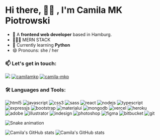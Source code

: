 # Hi there, 👋🏽 , I'm Camila MK Piotrowski

- 🔭 A **frontend web developer** based in Hamburg.
- 👩🏽‍💻 MERN STACK
- 🌱 Currently learning **Python**
- 😄 Pronouns: she / her

<div align="left">
<h3>📫 Let's get in touch:</h3>
<p>
  
  <a href = "mailto:mkp.camila@gmail.com"><img src="https://img.shields.io/badge/Gmail-D14836?style=for-the-badge&logo=gmail&logoColor=white" target="_blank"></a>
  <a href="https://codepen.io/camilamkp" target="blank"><img src="https://img.shields.io/badge/Codepen-000000?style=for-the-badge&logo=codepen&logoColor=white" alt="camilamkp"/></a>
  <a href="https://linkedin.com/in/camila-mkp" target="blank"><img src="https://img.shields.io/badge/LinkedIn-0077B5?style=for-the-badge&logo=linkedin&logoColor=white" alt="camila-mkp"/></a>
</p>
</div>
<div align="left">
<h3>🛠️ Languages and Tools:</h3>
<div> 
  
  <img src="https://img.shields.io/badge/HTML5-E34F26?style=for-the-badge&logo=html5&logoColor=white" alt="html5" />
  <img src="https://img.shields.io/badge/JavaScript-F7DF1E?style=for-the-badge&logo=javascript&logoColor=black" alt="javascript" />
  <img src="https://img.shields.io/badge/CSS3-1572B6?style=for-the-badge&logo=css3&logoColor=white" alt="css3" />
  <img src="https://img.shields.io/badge/Sass-CC6699?style=for-the-badge&logo=sass&logoColor=white" alt="sass" />
  <img src="https://img.shields.io/badge/React-20232A?style=for-the-badge&logo=react&logoColor=61DAFB" alt="react" />
  <img src="https://img.shields.io/badge/Node.js-43853D?style=for-the-badge&logo=node.js&logoColor=white" alt="nodejs" />
  <img src="https://img.shields.io/badge/TypeScript-007ACC?style=for-the-badge&logo=typescript&logoColor=white" alt="typescript" />
  <img src="https://img.shields.io/badge/Express.js-404D59?style=for-the-badge" alt="expressjs" />
  <img src="https://img.shields.io/badge/Bootstrap-563D7C?style=for-the-badge&logo=bootstrap&logoColor=white" alt="bootstrap" />
  <img src="https://img.shields.io/badge/Material--UI-0081CB?style=for-the-badge&logo=material-ui&logoColor=white" alt="materialui" />
  <img src="https://img.shields.io/badge/MongoDB-4EA94B?style=for-the-badge&logo=mongodb&logoColor=white" alt="mongodb" />
  <img src="https://img.shields.io/badge/Vercel-000000?style=for-the-badge&logo=vercel&logoColor=white" alt="vercel" />
  <img src="https://img.shields.io/badge/Heroku-430098?style=for-the-badge&logo=heroku&logoColor=white" alt="heroku" />
  <img src="https://img.shields.io/badge/Adobe%20Creative%20Cloud-DA1F26?style=for-the-badge&logo=Adobe%20Creative%20Cloud&logoColor=white" alt="adobe"/>
  <img src="https://img.shields.io/badge/Adobe%20Illustrator-FF9A00?style=for-the-badge&logo=adobe%20illustrator&logoColor=white" alt="illustrator" />
  <img src="https://img.shields.io/badge/Adobe%20InDesign-FF3366?style=for-the-badge&logo=Adobe%20InDesign&logoColor=white" alt="indesign" />
  <img src="https://img.shields.io/badge/Adobe%20Photoshop-31A8FF?style=for-the-badge&logo=Adobe%20Photoshop&logoColor=black" alt="photoshop" />
  <img src="https://img.shields.io/badge/Figma-F24E1E?style=for-the-badge&logo=figma&logoColor=white" alt="figma" />
  <img src="https://img.shields.io/badge/Bitbucket-0747a6?style=for-the-badge&logo=bitbucket&logoColor=white" alt="bitbucket" />
  <img src="https://img.shields.io/badge/GIT-E44C30?style=for-the-badge&logo=git&logoColor=white" alt="git" />

 
  
  ![Snake animation](https://github.com/camilamkp/camilamkp/blob/output/github-contribution-grid-snake.svg)

  ![Camila's GitHub stats](https://github-readme-stats.vercel.app/api?username=camilamkp&show_icons=true&theme=radical) ![Camila's GitHub stats](https://github-readme-stats.vercel.app/api/top-langs/?username=camilamkp&theme=radical)
